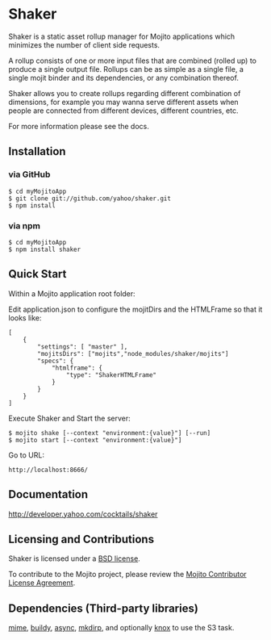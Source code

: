 # Shaker

Shaker is a static asset rollup manager for Mojito applications which minimizes the number of client side requests. 

A rollup consists of one or more input files that are combined (rolled up) to produce a single output file. Rollups can be as simple as a single file, a single mojit binder and its dependencies, or any combination thereof.

Shaker allows you to create rollups regarding different combination of dimensions, for example you may wanna serve different assets when people are connected from different devices, different countries, etc.

For more information please see the docs.

## Installation

### via GitHub

	$ cd myMojitoApp
    $ git clone git://github.com/yahoo/shaker.git
    $ npm install 

### via npm
	$ cd myMojitoApp
    $ npm install shaker

## Quick Start

Within a Mojito application root folder:

Edit application.json to configure the mojitDirs and the HTMLFrame so that it looks like:

    [
        {
            "settings": [ "master" ],
            "mojitsDirs": ["mojits","node_modules/shaker/mojits"]
            "specs": {
                "htmlframe": {
                    "type": "ShakerHTMLFrame"
                }
            }
        }
    ]

Execute Shaker and Start the server:

    $ mojito shake [--context "environment:{value}"] [--run]
    $ mojito start [--context "environment:{value}"]

Go to URL:

    http://localhost:8666/

## Documentation

http://developer.yahoo.com/cocktails/shaker


## Licensing and Contributions

Shaker is licensed under a [BSD license](https://github.com/yahoo/shaker/blob/master/LICENSE.txt).

To contribute to the Mojito project, please review the [Mojito Contributor
License Agreement](http://developer.yahoo.com/cocktails/shaker/cla/).


## Dependencies (Third-party libraries)

[mime](https://github.com/bentomas/node-mime), [buildy](https://github.com/mosen/buildy), [async](https://github.com/caolan/async), [mkdirp](https://github.com/substack/node-mkdirp), and optionally [knox](https://github.com/LearnBoost/knox) to use the S3 task.